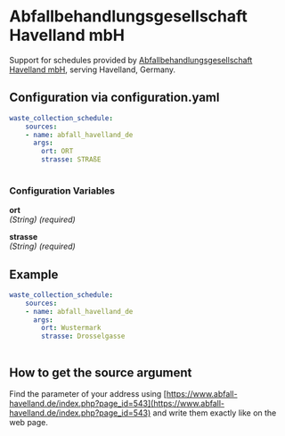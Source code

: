 # Abfallbehandlungsgesellschaft Havelland mbH

Support for schedules provided by [Abfallbehandlungsgesellschaft Havelland mbH](https://abfall-havelland.de/), serving Havelland, Germany.

## Configuration via configuration.yaml

```yaml
waste_collection_schedule:
    sources:
    - name: abfall_havelland_de
      args:
        ort: ORT
        strasse: STRAßE
        
```

### Configuration Variables

**ort**  
*(String) (required)*

**strasse**  
*(String) (required)*

## Example

```yaml
waste_collection_schedule:
    sources:
    - name: abfall_havelland_de
      args:
        ort: Wustermark
        strasse: Drosselgasse
        
```

## How to get the source argument

Find the parameter of your address using [https://www.abfall-havelland.de/index.php?page_id=543](https://www.abfall-havelland.de/index.php?page_id=543) and write them exactly like on the web page.
